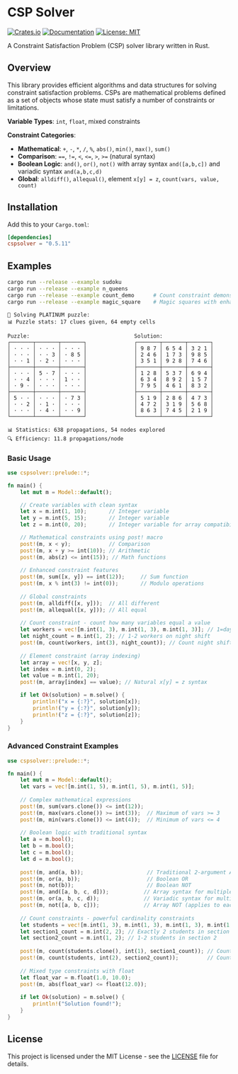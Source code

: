 # CSP Solver

[![Crates.io](https://img.shields.io/crates/v/cspsolver.svg?color=blue)](https://crates.io/crates/cspsolver)
[![Documentation](https://docs.rs/cspsolver/badge.svg)](https://docs.rs/cspsolver)
[![License: MIT](https://img.shields.io/badge/License-MIT-blue.svg)](https://opensource.org/licenses/MIT)

A Constraint Satisfaction Problem (CSP) solver library written in Rust.

## Overview

This library provides efficient algorithms and data structures for solving constraint satisfaction problems. CSPs are mathematical problems defined as a set of objects whose state must satisfy a number of constraints or limitations.

**Variable Types**: `int`, `float`, mixed constraints

**Constraint Categories**:
- **Mathematical**: `+`, `-`, `*`, `/`, `%`, `abs()`, `min()`, `max()`, `sum()`
- **Comparison**: `==`, `!=`, `<`, `<=`, `>`, `>=` (natural syntax)
- **Boolean Logic**: `and()`, `or()`, `not()` with array syntax `and([a,b,c])` and variadic syntax `and(a,b,c,d)`
- **Global**: `alldiff()`, `allequal()`, element `x[y] = z`, `count(vars, value, count)`

## Installation

Add this to your `Cargo.toml`:

```toml
[dependencies]
cspsolver = "0.5.11"
```


## Examples

```bash
cargo run --release --example sudoku
cargo run --release --example n_queens
cargo run --release --example count_demo      # Count constraint demonstrations
cargo run --release --example magic_square    # Magic squares with enhanced constraints
```



```
🧩 Solving PLATINUM puzzle:
📊 Puzzle stats: 17 clues given, 64 empty cells

Puzzle:                                 Solution:
┌───────┬───────┬───────┐               ┌───────┬───────┬───────┐
│ · · · │ · · · │ · · · │               │ 9 8 7 │ 6 5 4 │ 3 2 1 │
│ · · · │ · · 3 │ · 8 5 │               │ 2 4 6 │ 1 7 3 │ 9 8 5 │
│ · · 1 │ · 2 · │ · · · │               │ 3 5 1 │ 9 2 8 │ 7 4 6 │
├───────┼───────┼───────┤               ├───────┼───────┼───────┤
│ · · · │ 5 · 7 │ · · · │               │ 1 2 8 │ 5 3 7 │ 6 9 4 │
│ · · 4 │ · · · │ 1 · · │               │ 6 3 4 │ 8 9 2 │ 1 5 7 │
│ · 9 · │ · · · │ · · · │               │ 7 9 5 │ 4 6 1 │ 8 3 2 │
├───────┼───────┼───────┤               ├───────┼───────┼───────┤
│ 5 · · │ · · · │ · 7 3 │               │ 5 1 9 │ 2 8 6 │ 4 7 3 │
│ · · 2 │ · 1 · │ · · · │               │ 4 7 2 │ 3 1 9 │ 5 6 8 │
│ · · · │ · 4 · │ · · 9 │               │ 8 6 3 │ 7 4 5 │ 2 1 9 │
└───────┴───────┴───────┘               └───────┴───────┴───────┘

📊 Statistics: 638 propagations, 54 nodes explored
🔍 Efficiency: 11.8 propagations/node

```



### Basic Usage

```rust
use cspsolver::prelude::*;

fn main() {
    let mut m = Model::default();

    // Create variables with clean syntax
    let x = m.int(1, 10);       // Integer variable
    let y = m.int(5, 15);       // Integer variable  
    let z = m.int(0, 20);       // Integer variable for array compatibility

    // Mathematical constraints using post! macro
    post!(m, x < y);            // Comparison
    post!(m, x + y >= int(10)); // Arithmetic
    post!(m, abs(z) <= int(15)); // Math functions
    
    // Enhanced constraint features
    post!(m, sum([x, y]) == int(12));     // Sum function
    post!(m, x % int(3) != int(0));       // Modulo operations
    
    // Global constraints
    post!(m, alldiff([x, y]));  // All different
    post!(m, allequal([x, y])); // All equal
    
    // Count constraint - count how many variables equal a value
    let workers = vec![m.int(1, 3), m.int(1, 3), m.int(1, 3)]; // 1=day, 2=evening, 3=night
    let night_count = m.int(1, 2); // 1-2 workers on night shift
    post!(m, count(workers, int(3), night_count)); // Count night shift workers
    
    // Element constraint (array indexing)
    let array = vec![x, y, z];
    let index = m.int(0, 2);
    let value = m.int(1, 20);
    post!(m, array[index] == value); // Natural x[y] = z syntax

    if let Ok(solution) = m.solve() {
        println!("x = {:?}", solution[x]);
        println!("y = {:?}", solution[y]);
        println!("z = {:?}", solution[z]);
    }
}
```

### Advanced Constraint Examples

```rust
use cspsolver::prelude::*;

fn main() {
    let mut m = Model::default();
    let vars = vec![m.int(1, 5), m.int(1, 5), m.int(1, 5)];
    
    // Complex mathematical expressions
    post!(m, sum(vars.clone()) <= int(12));
    post!(m, max(vars.clone()) >= int(3));  // Maximum of vars >= 3
    post!(m, min(vars.clone()) <= int(4));  // Minimum of vars <= 4
    
    // Boolean logic with traditional syntax  
    let a = m.bool();
    let b = m.bool();
    let c = m.bool();
    let d = m.bool();
    
    post!(m, and(a, b));                    // Traditional 2-argument AND
    post!(m, or(a, b));                     // Boolean OR  
    post!(m, not(b));                       // Boolean NOT
    post!(m, and([a, b, c, d]));           // Array syntax for multiple variables
    post!(m, or(a, b, c, d));              // Variadic syntax for multiple variables
    post!(m, not([a, b, c]));              // Array NOT (applies to each variable)
    
    // Count constraints - powerful cardinality constraints
    let students = vec![m.int(1, 3), m.int(1, 3), m.int(1, 3), m.int(1, 3)]; // 4 students, 3 sections
    let section1_count = m.int(2, 2); // Exactly 2 students in section 1
    let section2_count = m.int(1, 2); // 1-2 students in section 2
    
    post!(m, count(students.clone(), int(1), section1_count)); // Count students in section 1
    post!(m, count(students, int(2), section2_count));         // Count students in section 2
    
    // Mixed type constraints with float
    let float_var = m.float(1.0, 10.0);
    post!(m, abs(float_var) <= float(12.0));
    
    if let Ok(solution) = m.solve() {
        println!("Solution found!");
    }
}
```



## License

This project is licensed under the MIT License - see the [LICENSE](LICENSE) file for details.

